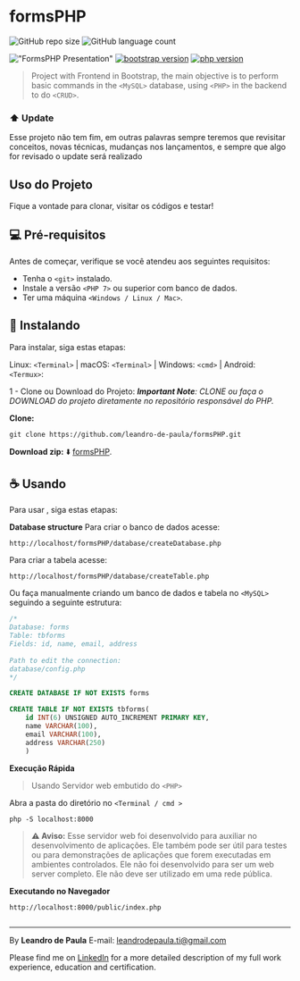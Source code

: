 # formsPHP
![GitHub repo size](https://img.shields.io/github/repo-size/leandro-de-paula/formsPHP?style=for-the-badge)
![GitHub language count](https://img.shields.io/github/languages/count/leandro-de-paula/formsPHP?style=for-the-badge)
 
!["FormsPHP Presentation"](https://github.com/leandro-de-paula/formsPHP/blob/main/public/img/Form.png "FormsPHP Presentation")
[![bootstrap version](https://img.shields.io/badge/bootstrap-vs%204.1.3-orange)](https://getbootstrap.com.br/) 
[![php version](https://img.shields.io/badge/php-vs%207.1.29-blue)](https://www.php.net/)  
 
> Project with Frontend in Bootstrap, the main objective is to perform basic commands in the `<MySQL>` database, using `<PHP>` in the backend to do `<CRUD>`.
 
### ⬆️ Update
 
Esse projeto não tem fim, em outras palavras sempre teremos que revisitar conceitos, novas técnicas, mudanças nos lançamentos, e sempre que algo for revisado o update será realizado
 
 
## Uso do Projeto
Fique a vontade para clonar, visitar os códigos e testar!
 
## 💻 Pré-requisitos
 
Antes de começar, verifique se você atendeu aos seguintes requisitos:
- Tenha o `<git>` instalado.
- Instale a versão `<PHP 7>` ou superior com banco de dados.
- Ter uma máquina `<Windows / Linux / Mac>`.
 
 
## 🚀 Instalando <formsPHP>
 
Para instalar,<formsPHP> siga estas etapas:
 
Linux: `<Terminal>` | macOS: `<Terminal>` | Windows: `<cmd>` | Android: `<Termux>`:
 
1 - Clone ou Download do Projeto:
_**Important Note**: CLONE ou faça o DOWNLOAD do projeto diretamente no repositório responsável do PHP._
 
**Clone:**
 
```
git clone https://github.com/leandro-de-paula/formsPHP.git
```
 
**Download zip:** ⬇️
[formsPHP](https://github.com/leandro-de-paula/formsPHP/archive/main.zip).
 
 
## ☕ Usando <formsPHP>
 
Para usar <formsPHP>, siga estas etapas:
 
**Database structure**
Para criar o banco de dados acesse:
```
http://localhost/formsPHP/database/createDatabase.php
```

Para criar a tabela acesse:
```
http://localhost/formsPHP/database/createTable.php
```

Ou faça manualmente criando um banco de dados e tabela no `<MySQL>` seguindo a seguinte estrutura: 
 
```sql
/*
Database: forms
Table: tbforms
Fields: id, name, email, address
 
Path to edit the connection:
database/config.php
*/

CREATE DATABASE IF NOT EXISTS forms

CREATE TABLE IF NOT EXISTS tbforms(
    id INT(6) UNSIGNED AUTO_INCREMENT PRIMARY KEY,
    name VARCHAR(100),
    email VARCHAR(100),
    address VARCHAR(250)
    )
```
 
**Execução Rápida**
> Usando Servidor web embutido do `<PHP>`
 
Abra a pasta do diretório no `<Terminal / cmd >`
 
```
php -S localhost:8000 
```
> **⚠️ Aviso:** Esse servidor web foi desenvolvido para auxiliar no desenvolvimento de aplicações. Ele também pode ser útil para testes ou para demonstrações de aplicações que forem executadas em ambientes controlados. Ele não foi desenvolvido para ser um web server completo. Ele não deve ser utilizado em uma rede pública.


**Executando no Navegador**
```
http://localhost:8000/public/index.php
 
```
 
 
---
By **Leandro de Paula**
E-mail: [leandrodepaula.ti@gmail.com](mailto:leandrodepaula.ti@gmail.com)
 
Please find me on [LinkedIn](https://www.linkedin.com/in/leandro-de-paula/) for a more detailed description of my full work experience, education and certification.